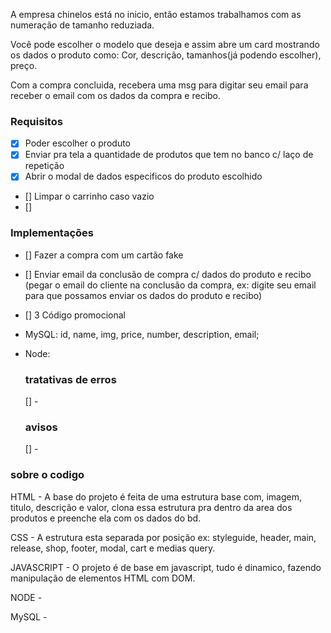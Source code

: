 A empresa chinelos está no inicio, então estamos trabalhamos com as numeração de tamanho reduziada.

Você pode escolher o modelo que deseja e assim abre um card mostrando os dados o produto como: Cor, descrição, tamanhos(já podendo escolher), preço. 

Com a compra concluida, recebera uma msg para digitar seu email para receber o email com os dados da compra e recibo.

### Requisitos
- [x] Poder escolher o produto
- [x] Enviar pra tela a quantidade de produtos que tem no banco c/ laço de repetição 
- [x] Abrir o modal de dados especificos do produto escolhido
- [] Limpar o carrinho caso vazio
- [] 



### Implementações 
- [] Fazer a compra com um cartão fake
- [] Enviar email da conclusão de compra c/ dados do produto e recibo (pegar o email do cliente na conclusão da compra, ex: digite seu email para que possamos enviar os dados do produto e recibo)
- [] 3 Código promocional


- MySQL: id, name, img, price, number, description, email; 
- Node:
    ### tratativas de erros 
    [] - 
    ###  avisos
    [] - 




### sobre o codigo

HTML - A base do projeto é feita de uma estrutura base com, imagem, titulo, descrição e valor, clona essa estrutura pra dentro da area dos produtos e preenche ela com os dados do bd.

CSS - A estrutura esta separada por posição ex: styleguide, header, main, release, shop, footer, modal, cart e medias query.

JAVASCRIPT - O projeto é de base em javascript, tudo é dinamico, fazendo manipulação de elementos HTML com DOM.

NODE - 

MySQL - 